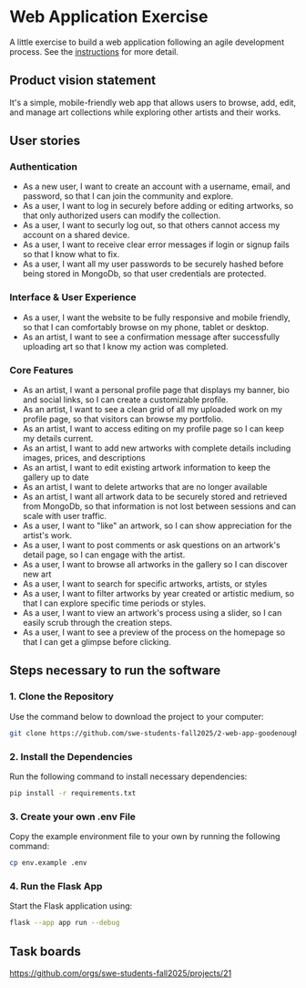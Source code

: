 # Web Application Exercise

A little exercise to build a web application following an agile development process. See the [instructions](instructions.md) for more detail.

## Product vision statement

It's a simple, mobile-friendly web app that allows users to browse, add, edit, and manage art collections while exploring other artists and their works.

## User stories

### Authentication 

- As a new user, I want to create an account with a username, email, and password, so that I can join the community and explore.
- As a user, I want to log in securely before adding or editing artworks, so that only authorized users can modify the collection.
- As a user, I want to securly log out, so that others cannot access my account on a shared device.
- As a user, I want to receive clear error messages if login or signup fails so that I know what to fix. 
- As a user, I want all my user passwords to be securely hashed before being stored in MongoDb, so that user credentials are protected. 

### Interface & User Experience

- As a user, I want the website to be fully responsive and mobile friendly, so that I can comfortably browse on my phone, tablet or desktop. 
- As an artist, I want to see a confirmation message after successfully uploading art so that I know my action was completed.

### Core Features

- As an artist, I want a personal profile page that displays my banner, bio and social links, so I can create a customizable profile.
- As an artist, I want to see a clean grid of all my uploaded work on my profile page, so that visitors can browse my portfolio.
- As an artist, I want to access editing on my profile page so I can keep my details current.
- As an artist, I want to add new artworks with complete details including images, prices, and descriptions
- As an artist, I want to edit existing artwork information to keep the gallery up to date
- As an artist, I want to delete artworks that are no longer available
- As an artist, I want all artwork data to be securely stored and retrieved from MongoDb, so that information is not lost between sessions and can scale with user traffic.
- As a user, I want to "like" an artwork, so I can show appreciation for the artist's work.
- As a user, I want to post comments or ask questions on an artwork's detail page, so I can engage with the artist.
- As a user, I want to browse all artworks in the gallery so I can discover new art
- As a user, I want to search for specific artworks, artists, or styles
- As a user, I want to filter artworks by year created or artistic medium, so that I can explore specific time periods or styles.
- As a user, I want to view an artwork's process using a slider, so I can easily scrub through the creation steps.
- As a user, I want to see a preview of the process on the homepage so that I can get a glimpse before clicking. 



## Steps necessary to run the software

### 1. Clone the Repository
Use the command below to download the project to your computer:

```bash
git clone https://github.com/swe-students-fall2025/2-web-app-goodenough.git
```
### 2. Install the Dependencies
Run the following command to install necessary dependencies:

```bash
pip install -r requirements.txt
```

### 3. Create your own .env File
Copy the example environment file to your own by running the following command:

```bash
cp env.example .env
```

### 4. Run the Flask App
Start the Flask application using:

```bash
flask --app app run --debug
```
## Task boards

https://github.com/orgs/swe-students-fall2025/projects/21
